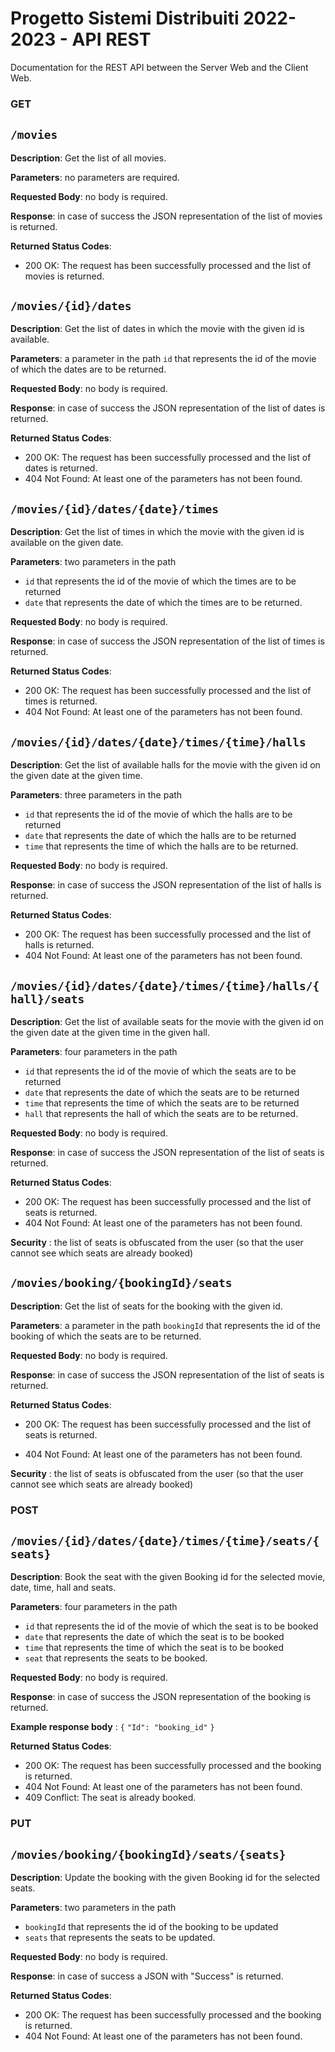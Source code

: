 # Progetto Sistemi Distribuiti 2022-2023 - API REST

Documentation for the REST API between the Server Web and the Client Web.

### GET 

## `/movies`

**Description**: Get the list of all movies.

**Parameters**: no parameters are required.

**Requested Body**: no body is required.

**Response**:  in case of success the JSON representation of the list of movies is returned.

**Returned Status Codes**:

* 200 OK: The request has been successfully processed and the list of movies is returned.

## `/movies/{id}/dates`

**Description**: Get the list of dates in which the movie with the given id is available.

**Parameters**: a parameter in the path `id` that represents the id of the movie of which the dates are to be returned.

**Requested Body**: no body is required.

**Response**: in case of success the JSON representation of the list of dates is returned.

**Returned Status Codes**:

* 200 OK: The request has been successfully processed and the list of dates is returned.
* 404 Not Found: At least one of the parameters has not been found.

## `/movies/{id}/dates/{date}/times`

**Description**: Get the list of times in which the movie with the given id is available on the given date.

**Parameters**: two parameters in the path 
* `id` that represents the id of the movie of which the times are to be returned
* `date` that represents the date of which the times are to be returned.

**Requested Body**: no body is required.

**Response**: in case of success the JSON representation of the list of times is returned.

**Returned Status Codes**:

* 200 OK: The request has been successfully processed and the list of times is returned.
* 404 Not Found: At least one of the parameters has not been found.

## `/movies/{id}/dates/{date}/times/{time}/halls`

**Description**: Get the list of available halls for the movie with the given id on the given date at the given time.

**Parameters**: three parameters in the path 
* `id` that represents the id of the movie of which the halls are to be returned
* `date` that represents the date of which the halls are to be returned 
* `time` that represents the time of which the halls are to be returned.

**Requested Body**: no body is required. 

**Response**: in case of success the JSON representation of the list of halls is returned.

**Returned Status Codes**:

* 200 OK: The request has been successfully processed and the list of halls is returned.
* 404 Not Found: At least one of the parameters has not been found.

## `/movies/{id}/dates/{date}/times/{time}/halls/{hall}/seats`

**Description**: Get the list of available seats for the movie with the given id on the given date at the given time in the given hall.

**Parameters**: four parameters in the path
* `id` that represents the id of the movie of which the seats are to be returned
* `date` that represents the date of which the seats are to be returned
* `time` that represents the time of which the seats are to be returned
* `hall` that represents the hall of which the seats are to be returned.

**Requested Body**: no body is required.

**Response**: in case of success the JSON representation of the list of seats is returned.

**Returned Status Codes**:

* 200 OK: The request has been successfully processed and the list of seats is returned.
* 404 Not Found: At least one of the parameters has not been found.
  
**Security** : the list of seats is obfuscated from the user (so that the user cannot see which seats are already booked)

## `/movies/booking/{bookingId}/seats`

**Description**: Get the list of seats for the booking with the given id.

**Parameters**: a parameter in the path `bookingId` that represents the id of the booking of which the seats are to be returned.

**Requested Body**: no body is required.

**Response**: in case of success the JSON representation of the list of seats is returned.

**Returned Status Codes**:

* 200 OK: The request has been successfully processed and the list of seats is returned.

* 404 Not Found: At least one of the parameters has not been found.

**Security** : the list of seats is obfuscated from the user (so that the user cannot see which seats are already booked)

### POST

## `/movies/{id}/dates/{date}/times/{time}/seats/{seats}`

**Description**: Book the seat with the given Booking id for the selected movie, date, time, hall and seats.

**Parameters**: four parameters in the path 
* `id` that represents the id of the movie of which the seat is to be booked
* `date` that represents the date of which the seat is to be booked 
* `time` that represents the time of which the seat is to be booked 
* `seat` that represents the seats to be booked.

**Requested Body**: no body is required.

**Response**: in case of success the JSON representation of the booking is returned.

**Example response body** :
```{```
  ```"Id": "booking_id"```
```}```

**Returned Status Codes**:

* 200 OK: The request has been successfully processed and the booking is returned.
* 404 Not Found: At least one of the parameters has not been found.
* 409 Conflict: The seat is already booked.

### PUT 

## `/movies/booking/{bookingId}/seats/{seats}`

**Description**: Update the booking with the given Booking id for the selected seats.

**Parameters**: two parameters in the path
* `bookingId` that represents the id of the booking to be updated
* `seats` that represents the seats to be updated.

**Requested Body**: no body is required.

**Response**: in case of success a JSON with "Success" is returned.

**Returned Status Codes**:

* 200 OK: The request has been successfully processed and the booking is returned.
* 404 Not Found: At least one of the parameters has not been found.



